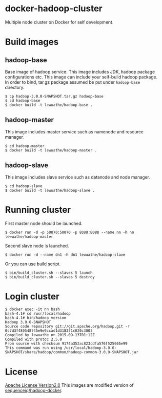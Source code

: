 # docker-hadoop-cluster

Multiple node cluster on Docker for self development.

# Build images

## hadoop-base

Base image of hadoop service. This image includes JDK, hadoop package configurations etc. This image can include your self-build hadoop package.
In order to bind, tar.gz package assumed be put under `hadoop-base` directory. 

```
$ cp hadoop-3.0.0-SNAPSHOT.tar.gz hadoop-base
$ cd hadoop-base
$ docker build -t lewuathe/hadoop-base . 
```

## hadoop-master

This image includes master service such as namenode and resource manager.

```
$ cd hadoop-master
$ docker build -t lewuathe/hadoop-master .
```

## hadoop-slave

This image includes slave service such as datanode and node manager.

```
$ cd hadoop-slave
$ docker build -t lewuathe/hadoop-slave .
```

# Running cluster

First master node should be launched.

```
$ docker run -d -p 50070:50070 -p 8088:8088 --name nn -h nn lewuathe/hadoop-master
```

Second slave node is launched.

```
$ docker run -d --name dn1 -h dn1 lewuathe/hadoop-slave
```

Or you can use build script.

```
$ bin/build_cluster.sh --slaves 5 launch
$ bin/build_cluster.sh --slaves 5 destroy
```

# Login cluster

```
$ docker exec -it nn bash
bash-4.1# cd /usr/local/hadoop
bash-4.1# bin/hadoop version
Hadoop 3.0.0-SNAPSHOT
Source code repository git://git.apache.org/hadoop.git -r 0c7d3f480548745e9e9ccad1d318371c020c3003
Compiled by lewuathe on 2015-09-13T01:12Z
Compiled with protoc 2.5.0
From source with checksum 9174a352ac823cdfa576f525665e99
This command was run using /usr/local/hadoop-3.0.0-SNAPSHOT/share/hadoop/common/hadoop-common-3.0.0-SNAPSHOT.jar
```

# License

[Apache License Version2.0](http://www.apache.org/licenses/LICENSE-2.0)
This images are modified version of [sequenceiq/hadoop-docker](https://github.com/sequenceiq/hadoop-docker).
